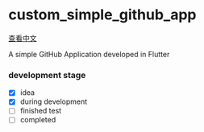 # custom_simple_github_app

[查看中文](README_zh-cn.md)

A simple GitHub Application developed in Flutter


### development stage
- [x] idea 
- [x] during development 
- [ ] finished test 
- [ ] completed
